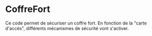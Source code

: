 # CoffreFort

Ce code permet de sécuriser un coffre fort. En fonction de la "carte d'accès", différents mécanismes de sécurité vont s'activer.
